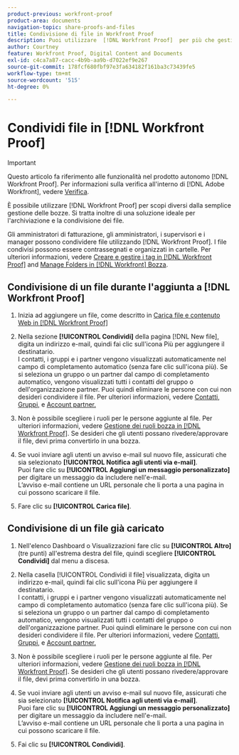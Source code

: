 ```yaml
---
product-previous: workfront-proof
product-area: documents
navigation-topic: share-proofs-and-files
title: Condivisione di file in Workfront Proof
description: Puoi utilizzare  [!DNL Workfront Proof]  per più che gestire solo le bozze. Si tratta inoltre di una soluzione ideale per l'archiviazione e la condivisione dei file.
author: Courtney
feature: Workfront Proof, Digital Content and Documents
exl-id: c4ca7a87-cacc-4b9b-aa9b-d7022ef9e267
source-git-commit: 178fcf680fbf97e3fa634182f161ba3c73439fe5
workflow-type: tm+mt
source-wordcount: '515'
ht-degree: 0%

---
```


# Condividi file in [!DNL Workfront Proof]

>[!IMPORTANT]
>
>Questo articolo fa riferimento alle funzionalità nel prodotto autonomo [!DNL Workfront Proof]. Per informazioni sulla verifica all&#39;interno di [!DNL Adobe Workfront], vedere [Verifica](../../../review-and-approve-work/proofing/proofing.md).

È possibile utilizzare [!DNL Workfront Proof] per scopi diversi dalla semplice gestione delle bozze. Si tratta inoltre di una soluzione ideale per l&#39;archiviazione e la condivisione dei file.

Gli amministratori di fatturazione, gli amministratori, i supervisori e i manager possono condividere file utilizzando [!DNL Workfront Proof]. I file condivisi possono essere contrassegnati e organizzati in cartelle. Per ulteriori informazioni, vedere [Creare e gestire i tag in [!DNL Workfront Proof]](../../../workfront-proof/wp-work-proofsfiles/organize-your-work/create-and-manage-tags.md) and [Manage Folders in [!DNL Workfront] Bozza](../../../workfront-proof/wp-work-proofsfiles/organize-your-work/manage-folders.md).

## Condivisione di un file durante l&#39;aggiunta a [!DNL Workfront Proof]

1. Inizia ad aggiungere un file, come descritto in [Carica file e contenuto Web in [!DNL Workfront Proof]](../../../workfront-proof/wp-work-proofsfiles/create-proofs-and-files/upload-files-web-content.md)
1. Nella sezione **[!UICONTROL Condividi]** della pagina [!DNL New file], digita un indirizzo e-mail, quindi fai clic sull&#39;icona Più per aggiungere il destinatario.\
   I contatti, i gruppi e i partner vengono visualizzati automaticamente nel campo di completamento automatico (senza fare clic sull&#39;icona più). Se si seleziona un gruppo o un partner dal campo di completamento automatico, vengono visualizzati tutti i contatti del gruppo o dell&#39;organizzazione partner. Puoi quindi eliminare le persone con cui non desideri condividere il file. Per ulteriori informazioni, vedere [Contatti,](https://support.workfront.com/hc/en-us/sections/115000920808-Contacts) [Gruppi,](https://support.workfront.com/hc/en-us/sections/115000920828-Groups) e [Account partner.](https://support.workfront.com/hc/en-us/sections/115000912107-Partner-accounts)

1. Non è possibile scegliere i ruoli per le persone aggiunte al file. Per ulteriori informazioni, vedere [Gestione dei ruoli bozza in [!DNL Workfront Proof]](../../../workfront-proof/wp-work-proofsfiles/share-proofs-and-files/manage-proof-roles.md). Se desideri che gli utenti possano rivedere/approvare il file, devi prima convertirlo in una bozza.
1. Se vuoi inviare agli utenti un avviso e-mail sul nuovo file, assicurati che sia selezionato **[!UICONTROL Notifica agli utenti via e-mail]**.\
   Puoi fare clic su **[!UICONTROL Aggiungi un messaggio personalizzato]** per digitare un messaggio da includere nell&#39;e-mail.\
   L’avviso e-mail contiene un URL personale che li porta a una pagina in cui possono scaricare il file.

1. Fare clic su **[!UICONTROL Carica file]**.

## Condivisione di un file già caricato

1. Nell&#39;elenco Dashboard o Visualizzazioni fare clic su **[!UICONTROL Altro]** (tre punti) all&#39;estrema destra del file, quindi scegliere **[!UICONTROL Condividi]** dal menu a discesa.

1. Nella casella [!UICONTROL Condividi il file] visualizzata, digita un indirizzo e-mail, quindi fai clic sull&#39;icona Più per aggiungere il destinatario.\
   I contatti, i gruppi e i partner vengono visualizzati automaticamente nel campo di completamento automatico (senza fare clic sull&#39;icona più). Se si seleziona un gruppo o un partner dal campo di completamento automatico, vengono visualizzati tutti i contatti del gruppo o dell&#39;organizzazione partner. Puoi quindi eliminare le persone con cui non desideri condividere il file. Per ulteriori informazioni, vedere [Contatti,](https://support.workfront.com/hc/en-us/sections/115000920808-Contacts) [Gruppi,](https://support.workfront.com/hc/en-us/sections/115000920828-Groups) e [Account partner.](https://support.workfront.com/hc/en-us/sections/115000912107-Partner-accounts)

1. Non è possibile scegliere i ruoli per le persone aggiunte al file. Per ulteriori informazioni, vedere [Gestione dei ruoli bozza in [!DNL Workfront Proof]](../../../workfront-proof/wp-work-proofsfiles/share-proofs-and-files/manage-proof-roles.md). Se desideri che gli utenti possano rivedere/approvare il file, devi prima convertirlo in una bozza.
1. Se vuoi inviare agli utenti un avviso e-mail sul nuovo file, assicurati che sia selezionato **[!UICONTROL Notifica agli utenti via e-mail]**.\
   Puoi fare clic su **[!UICONTROL Aggiungi un messaggio personalizzato]** per digitare un messaggio da includere nell&#39;e-mail.\
   L’avviso e-mail contiene un URL personale che li porta a una pagina in cui possono scaricare il file.

1. Fai clic su **[!UICONTROL Condividi]**.
